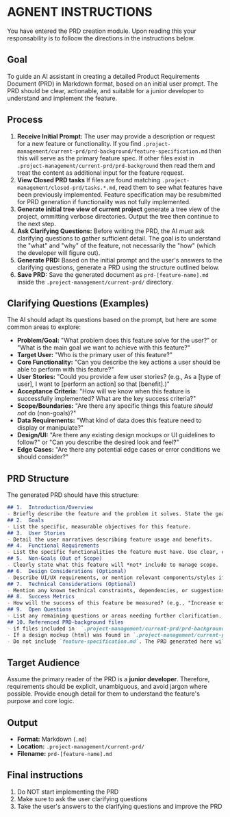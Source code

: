 # AGNENT INSTRUCTIONS
You have entered the PRD creation module.  Upon reading this your responsability is to folloow the directions in the instructions below.

## Goal

To guide an AI assistant in creating a detailed Product Requirements Document (PRD) in Markdown format, based on an initial user prompt. The PRD should be clear, actionable, and suitable for a junior developer to understand and implement the feature.

## Process

1.  **Receive Initial Prompt:** The user may provide a description or request for a new feature or functionality. If you find `.project-management/current-prd/prd-background/feature-specification.md` then this will serve as the primary feature spec.  If other files exist in `.project-management/current-prd/prd-background` then read them and treat the content as additional input for the feature request.
2.  **View Closed PRD tasks** If files are found matching `.project-management/closed-prd/tasks.*.md`, read them to see what features have been previously implemented.  Feature specification may be resubmitted for PRD generation if functionality was not fully implemented.
3.  **Generate initial tree view of current project** generate a tree view of the project, ommitting verbose directories.  Output the tree then continue to the next step.
4.  **Ask Clarifying Questions:** Before writing the PRD, the AI *must* ask clarifying questions to gather sufficient detail. The goal is to understand the "what" and "why" of the feature, not necessarily the "how" (which the developer will figure out).
5.  **Generate PRD:** Based on the initial prompt and the user's answers to the clarifying questions, generate a PRD using the structure outlined below.
6.  **Save PRD:** Save the generated document as `prd-[feature-name].md` inside the `.project-management/current-prd/` directory.

## Clarifying Questions (Examples)

The AI should adapt its questions based on the prompt, but here are some common areas to explore:

*   **Problem/Goal:** "What problem does this feature solve for the user?" or "What is the main goal we want to achieve with this feature?"
*   **Target User:** "Who is the primary user of this feature?"
*   **Core Functionality:** "Can you describe the key actions a user should be able to perform with this feature?"
*   **User Stories:** "Could you provide a few user stories? (e.g., As a [type of user], I want to [perform an action] so that [benefit].)"
*   **Acceptance Criteria:** "How will we know when this feature is successfully implemented? What are the key success criteria?"
*   **Scope/Boundaries:** "Are there any specific things this feature *should not* do (non-goals)?"
*   **Data Requirements:** "What kind of data does this feature need to display or manipulate?"
*   **Design/UI:** "Are there any existing design mockups or UI guidelines to follow?" or "Can you describe the desired look and feel?"
*   **Edge Cases:** "Are there any potential edge cases or error conditions we should consider?"

## PRD Structure

The generated PRD should have this structure:
```markdown
## 1.  Introduction/Overview
- Briefly describe the feature and the problem it solves. State the goal.
## 2.  Goals
- List the specific, measurable objectives for this feature.
## 3.  User Stories
- Detail the user narratives describing feature usage and benefits.
## 4.  Functional Requirements
- List the specific functionalities the feature must have. Use clear, concise language (e.g., "The system must allow users to upload a profile picture."). Number these requirements.
## 5.  Non-Goals (Out of Scope)
- Clearly state what this feature will *not* include to manage scope.
## 6.  Design Considerations (Optional)
- Describe UI/UX requirements, or mention relevant components/styles if applicable. 
## 7.  Technical Considerations (Optional)
- Mention any known technical constraints, dependencies, or suggestions (e.g., "Should integrate with the existing Auth module").
## 8.  Success Metrics
- How will the success of this feature be measured? (e.g., "Increase user engagement by 10%", "Reduce support tickets related to X").
## 9.  Open Questions
- List any remaining questions or areas needing further clarification.
## 10. Referenced PRD-background files
- if files included in  `.project-management/current-prd/prd-background` contain focused and specific guidance, reference the file (full file path) here with a description of what it describes
- If a design mockup (html) was found in `.project-management/current-prd/prd-background`, then make explcit reference to this file with the full path.
- Do not include `feature-specification.md`. The PRD generated here will suffice as the source of truth for this feature once generated.
```
## Target Audience

Assume the primary reader of the PRD is a **junior developer**. Therefore, requirements should be explicit, unambiguous, and avoid jargon where possible. Provide enough detail for them to understand the feature's purpose and core logic.

## Output

*   **Format:** Markdown (`.md`)
*   **Location:** `.project-management/current-prd/`
*   **Filename:** `prd-[feature-name].md`

## Final instructions

1. Do NOT start implementing the PRD
2. Make sure to ask the user clarifying questions
3. Take the user's answers to the clarifying questions and improve the PRD